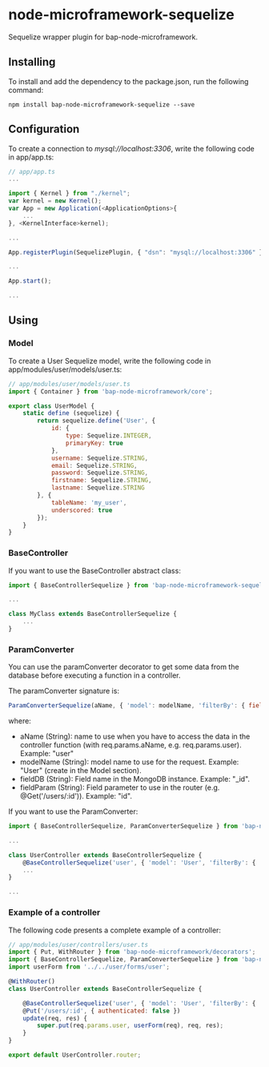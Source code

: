 # node-microframework-sequelize

Sequelize wrapper plugin for bap-node-microframework.

## Installing

To install and add the dependency to the package.json, run the following command:

```
npm install bap-node-microframework-sequelize --save
```

## Configuration

To create a connection to *mysql://localhost:3306*, write the following code in app/app.ts:

```javascript
// app/app.ts
...

import { Kernel } from "./kernel";
var kernel = new Kernel();
var App = new Application(<ApplicationOptions>{
    ...
}, <KernelInterface>kernel);

...

App.registerPlugin(SequelizePlugin, { "dsn": "mysql://localhost:3306" });

...

App.start();

...
```

## Using

### Model

To create a User Sequelize model, write the following code in app/modules/user/models/user.ts:

```javascript
// app/modules/user/models/user.ts
import { Container } from 'bap-node-microframework/core';

export class UserModel {
    static define (sequelize) {
        return sequelize.define('User', {
            id: {
                type: Sequelize.INTEGER,
                primaryKey: true
            },
            username: Sequelize.STRING,
            email: Sequelize.STRING,
            password: Sequelize.STRING,
            firstname: Sequelize.STRING,
            lastname: Sequelize.STRING
        }, {
            tableName: 'my_user',
            underscored: true
        });
    }
}

```

### BaseController

If you want to use the BaseController abstract class:

```javascript
import { BaseControllerSequelize } from 'bap-node-microframework-sequelize';

...

class MyClass extends BaseControllerSequelize {
    ...
}
```

### ParamConverter

You can use the paramConverter decorator to get some data from the database before executing a function in a controller.

The paramConverter signature is:

```javascript
ParamConverterSequelize(aName, { 'model': modelName, 'filterBy': { fieldDB: fieldParam } })
```

where:

- aName (String): name to use when you have to access the data in the controller function (with req.params.aName, e.g. req.params.user). Example: "user"
- modelName (String): model name to use for the request. Example: "User" (create in the Model section).
- fieldDB (String): Field name in the MongoDB instance. Example: "_id".
- fieldParam (String): Field parameter to use in the router (e.g. @Get('/users/:id')). Example: "id".

If you want to use the ParamConverter:

```javascript
import { BaseControllerSequelize, ParamConverterSequelize } from 'bap-node-microframework-sequelize';

...

class UserController extends BaseControllerSequelize {
    @BaseControllerSequelize('user', { 'model': 'User', 'filterBy': { 'id': 'id' } })
    ...
}

...
```

### Example of a controller

The following code presents a complete example of a controller:

```javascript
// app/modules/user/controllers/user.ts
import { Put, WithRouter } from 'bap-node-microframework/decorators';
import { BaseControllerSequelize, ParamConverterSequelize } from 'bap-node-microframework-sequelize';
import userForm from '../../user/forms/user';

@WithRouter()
class UserController extends BaseControllerSequelize {

    @BaseControllerSequelize('user', { 'model': 'User', 'filterBy': { '_id': 'id' } })
    @Put('/users/:id', { authenticated: false })
    update(req, res) {
        super.put(req.params.user, userForm(req), req, res);
    }
}

export default UserController.router;
```
